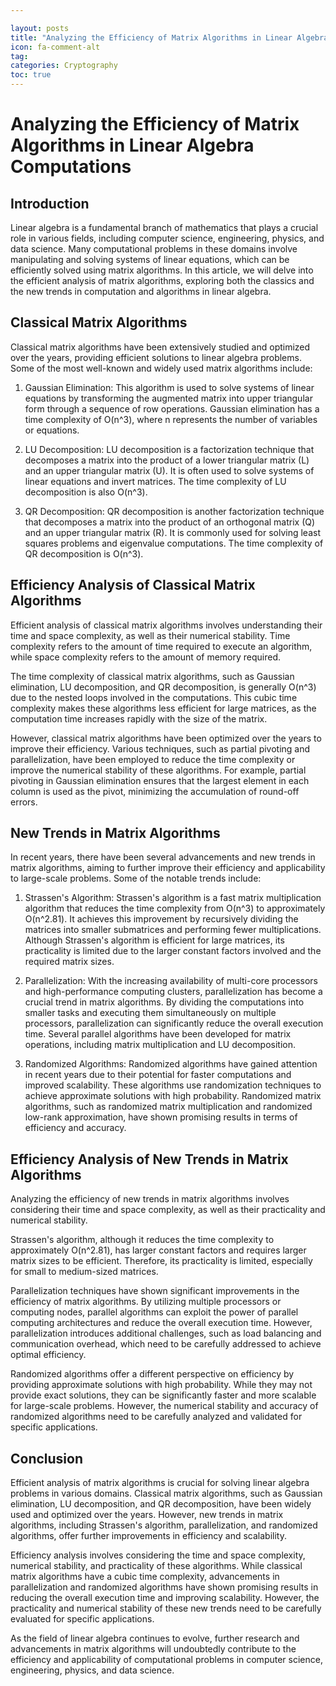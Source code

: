 ```yaml
---

layout: posts
title: "Analyzing the Efficiency of Matrix Algorithms in Linear Algebra Computations"
icon: fa-comment-alt
tag:      
categories: Cryptography
toc: true
---
```




# Analyzing the Efficiency of Matrix Algorithms in Linear Algebra Computations

## Introduction

Linear algebra is a fundamental branch of mathematics that plays a crucial role in various fields, including computer science, engineering, physics, and data science. Many computational problems in these domains involve manipulating and solving systems of linear equations, which can be efficiently solved using matrix algorithms. In this article, we will delve into the efficient analysis of matrix algorithms, exploring both the classics and the new trends in computation and algorithms in linear algebra.

## Classical Matrix Algorithms

Classical matrix algorithms have been extensively studied and optimized over the years, providing efficient solutions to linear algebra problems. Some of the most well-known and widely used matrix algorithms include:

1. Gaussian Elimination: This algorithm is used to solve systems of linear equations by transforming the augmented matrix into upper triangular form through a sequence of row operations. Gaussian elimination has a time complexity of O(n^3), where n represents the number of variables or equations.

2. LU Decomposition: LU decomposition is a factorization technique that decomposes a matrix into the product of a lower triangular matrix (L) and an upper triangular matrix (U). It is often used to solve systems of linear equations and invert matrices. The time complexity of LU decomposition is also O(n^3).

3. QR Decomposition: QR decomposition is another factorization technique that decomposes a matrix into the product of an orthogonal matrix (Q) and an upper triangular matrix (R). It is commonly used for solving least squares problems and eigenvalue computations. The time complexity of QR decomposition is O(n^3).

## Efficiency Analysis of Classical Matrix Algorithms

Efficient analysis of classical matrix algorithms involves understanding their time and space complexity, as well as their numerical stability. Time complexity refers to the amount of time required to execute an algorithm, while space complexity refers to the amount of memory required.

The time complexity of classical matrix algorithms, such as Gaussian elimination, LU decomposition, and QR decomposition, is generally O(n^3) due to the nested loops involved in the computations. This cubic time complexity makes these algorithms less efficient for large matrices, as the computation time increases rapidly with the size of the matrix.

However, classical matrix algorithms have been optimized over the years to improve their efficiency. Various techniques, such as partial pivoting and parallelization, have been employed to reduce the time complexity or improve the numerical stability of these algorithms. For example, partial pivoting in Gaussian elimination ensures that the largest element in each column is used as the pivot, minimizing the accumulation of round-off errors.

## New Trends in Matrix Algorithms

In recent years, there have been several advancements and new trends in matrix algorithms, aiming to further improve their efficiency and applicability to large-scale problems. Some of the notable trends include:

1. Strassen's Algorithm: Strassen's algorithm is a fast matrix multiplication algorithm that reduces the time complexity from O(n^3) to approximately O(n^2.81). It achieves this improvement by recursively dividing the matrices into smaller submatrices and performing fewer multiplications. Although Strassen's algorithm is efficient for large matrices, its practicality is limited due to the larger constant factors involved and the required matrix sizes.

2. Parallelization: With the increasing availability of multi-core processors and high-performance computing clusters, parallelization has become a crucial trend in matrix algorithms. By dividing the computations into smaller tasks and executing them simultaneously on multiple processors, parallelization can significantly reduce the overall execution time. Several parallel algorithms have been developed for matrix operations, including matrix multiplication and LU decomposition.

3. Randomized Algorithms: Randomized algorithms have gained attention in recent years due to their potential for faster computations and improved scalability. These algorithms use randomization techniques to achieve approximate solutions with high probability. Randomized matrix algorithms, such as randomized matrix multiplication and randomized low-rank approximation, have shown promising results in terms of efficiency and accuracy.

## Efficiency Analysis of New Trends in Matrix Algorithms

Analyzing the efficiency of new trends in matrix algorithms involves considering their time and space complexity, as well as their practicality and numerical stability.

Strassen's algorithm, although it reduces the time complexity to approximately O(n^2.81), has larger constant factors and requires larger matrix sizes to be efficient. Therefore, its practicality is limited, especially for small to medium-sized matrices.

Parallelization techniques have shown significant improvements in the efficiency of matrix algorithms. By utilizing multiple processors or computing nodes, parallel algorithms can exploit the power of parallel computing architectures and reduce the overall execution time. However, parallelization introduces additional challenges, such as load balancing and communication overhead, which need to be carefully addressed to achieve optimal efficiency.

Randomized algorithms offer a different perspective on efficiency by providing approximate solutions with high probability. While they may not provide exact solutions, they can be significantly faster and more scalable for large-scale problems. However, the numerical stability and accuracy of randomized algorithms need to be carefully analyzed and validated for specific applications.

## Conclusion

Efficient analysis of matrix algorithms is crucial for solving linear algebra problems in various domains. Classical matrix algorithms, such as Gaussian elimination, LU decomposition, and QR decomposition, have been widely used and optimized over the years. However, new trends in matrix algorithms, including Strassen's algorithm, parallelization, and randomized algorithms, offer further improvements in efficiency and scalability.

Efficiency analysis involves considering the time and space complexity, numerical stability, and practicality of these algorithms. While classical matrix algorithms have a cubic time complexity, advancements in parallelization and randomized algorithms have shown promising results in reducing the overall execution time and improving scalability. However, the practicality and numerical stability of these new trends need to be carefully evaluated for specific applications.

As the field of linear algebra continues to evolve, further research and advancements in matrix algorithms will undoubtedly contribute to the efficiency and applicability of computational problems in computer science, engineering, physics, and data science.